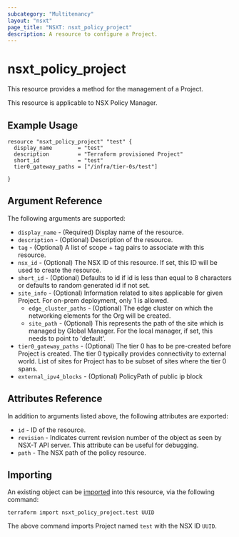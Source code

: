 ```yaml
---
subcategory: "Multitenancy"
layout: "nsxt"
page_title: "NSXT: nsxt_policy_project"
description: A resource to configure a Project.
---
```


# nsxt_policy_project

This resource provides a method for the management of a Project.

This resource is applicable to NSX Policy Manager.

## Example Usage

```hcl
resource "nsxt_policy_project" "test" {
  display_name        = "test"
  description         = "Terraform provisioned Project"
  short_id            = "test"
  tier0_gateway_paths = ["/infra/tier-0s/test"]

}
```

## Argument Reference

The following arguments are supported:

* `display_name` - (Required) Display name of the resource.
* `description` - (Optional) Description of the resource.
* `tag` - (Optional) A list of scope + tag pairs to associate with this resource.
* `nsx_id` - (Optional) The NSX ID of this resource. If set, this ID will be used to create the resource.
* `short_id` - (Optional) Defaults to id if id is less than equal to 8 characters or defaults to random generated id if not set.
* `site_info` - (Optional) Information related to sites applicable for given Project. For on-prem deployment, only 1 is allowed.
  * `edge_cluster_paths` - (Optional) The edge cluster on which the networking elements for the Org will be created.
  * `site_path` - (Optional) This represents the path of the site which is managed by Global Manager. For the local manager, if set, this needs to point to 'default'.
* `tier0_gateway_paths` - (Optional) The tier 0 has to be pre-created before Project is created. The tier 0 typically provides connectivity to external world. List of sites for Project has to be subset of sites where the tier 0 spans.
* `external_ipv4_blocks` - (Optional) PolicyPath of public ip block


## Attributes Reference

In addition to arguments listed above, the following attributes are exported:

* `id` - ID of the resource.
* `revision` - Indicates current revision number of the object as seen by NSX-T API server. This attribute can be useful for debugging.
* `path` - The NSX path of the policy resource.

## Importing

An existing object can be [imported][docs-import] into this resource, via the following command:

[docs-import]: https://www.terraform.io/cli/import

```
terraform import nsxt_policy_project.test UUID
```

The above command imports Project named `test` with the NSX ID `UUID`.
